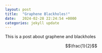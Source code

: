 ```yaml
---
layout: post
title:  "Graphene Blackholes!"
date:   2024-02-28 22:24:54 +0000
categories: jekyll update
---
```


This is a post about graphene and blackholes

$$\frac{1}{2}$$